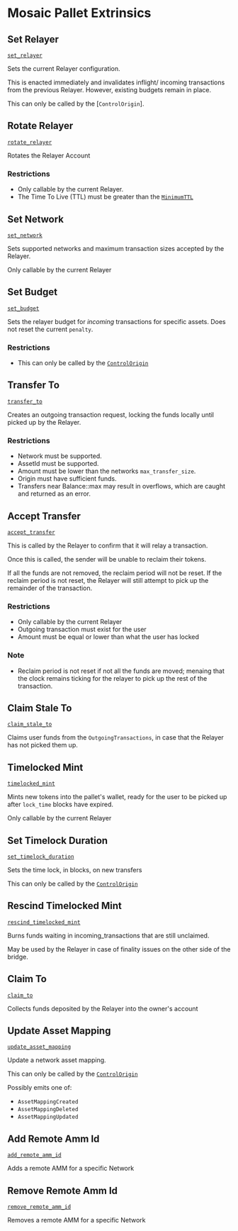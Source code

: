 <!-- AUTOMATICALLY GENERATED -->
<!-- Generated at 2022-07-05T22:23:24.236100871Z -->

# Mosaic Pallet Extrinsics

## Set Relayer

[`set_relayer`](https://dali.devnets.composablefinance.ninja/doc/pallet_mosaic/pallet/enum.Call.html#variant.set_relayer)

Sets the current Relayer configuration.

This is enacted immediately and invalidates inflight/ incoming transactions from the
previous Relayer. However, existing budgets remain in place.

This can only be called by the \[`ControlOrigin`\].

## Rotate Relayer

[`rotate_relayer`](https://dali.devnets.composablefinance.ninja/doc/pallet_mosaic/pallet/enum.Call.html#variant.rotate_relayer)

Rotates the Relayer Account

### Restrictions

* Only callable by the current Relayer.
* The Time To Live (TTL) must be greater than the [`MinimumTTL`](Config::MinimumTTL)

## Set Network

[`set_network`](https://dali.devnets.composablefinance.ninja/doc/pallet_mosaic/pallet/enum.Call.html#variant.set_network)

Sets supported networks and maximum transaction sizes accepted by the Relayer.

Only callable by the current Relayer

## Set Budget

[`set_budget`](https://dali.devnets.composablefinance.ninja/doc/pallet_mosaic/pallet/enum.Call.html#variant.set_budget)

Sets the relayer budget for *incoming* transactions for specific assets. Does not reset
the current `penalty`.

### Restrictions

* This can only be called by the [`ControlOrigin`](Config::ControlOrigin)

## Transfer To

[`transfer_to`](https://dali.devnets.composablefinance.ninja/doc/pallet_mosaic/pallet/enum.Call.html#variant.transfer_to)

Creates an outgoing transaction request, locking the funds locally until picked up by
the Relayer.

### Restrictions

* Network must be supported.
* AssetId must be supported.
* Amount must be lower than the networks `max_transfer_size`.
* Origin must have sufficient funds.
* Transfers near Balance::max may result in overflows, which are caught and returned as
  an error.

## Accept Transfer

[`accept_transfer`](https://dali.devnets.composablefinance.ninja/doc/pallet_mosaic/pallet/enum.Call.html#variant.accept_transfer)

This is called by the Relayer to confirm that it will relay a transaction.

Once this is called, the sender will be unable to reclaim their tokens.

If all the funds are not removed, the reclaim period will not be reset. If the
reclaim period is not reset, the Relayer will still attempt to pick up the
remainder of the transaction.

### Restrictions

* Only callable by the current Relayer
* Outgoing transaction must exist for the user
* Amount must be equal or lower than what the user has locked

### Note

* Reclaim period is not reset if not all the funds are moved; menaing that the clock
  remains ticking for the relayer to pick up the rest of the transaction.

## Claim Stale To

[`claim_stale_to`](https://dali.devnets.composablefinance.ninja/doc/pallet_mosaic/pallet/enum.Call.html#variant.claim_stale_to)

Claims user funds from the `OutgoingTransactions`, in case that the Relayer has not
picked them up.

## Timelocked Mint

[`timelocked_mint`](https://dali.devnets.composablefinance.ninja/doc/pallet_mosaic/pallet/enum.Call.html#variant.timelocked_mint)

Mints new tokens into the pallet's wallet, ready for the user to be picked up after
`lock_time` blocks have expired.

Only callable by the current Relayer

## Set Timelock Duration

[`set_timelock_duration`](https://dali.devnets.composablefinance.ninja/doc/pallet_mosaic/pallet/enum.Call.html#variant.set_timelock_duration)

Sets the time lock, in blocks, on new transfers

This can only be called by the [`ControlOrigin`](Config::ControlOrigin)

## Rescind Timelocked Mint

[`rescind_timelocked_mint`](https://dali.devnets.composablefinance.ninja/doc/pallet_mosaic/pallet/enum.Call.html#variant.rescind_timelocked_mint)

Burns funds waiting in incoming_transactions that are still unclaimed.

May be used by the Relayer in case of finality issues on the other side of the bridge.

## Claim To

[`claim_to`](https://dali.devnets.composablefinance.ninja/doc/pallet_mosaic/pallet/enum.Call.html#variant.claim_to)

Collects funds deposited by the Relayer into the owner's account

## Update Asset Mapping

[`update_asset_mapping`](https://dali.devnets.composablefinance.ninja/doc/pallet_mosaic/pallet/enum.Call.html#variant.update_asset_mapping)

Update a network asset mapping.

This can only be called by the [`ControlOrigin`](Config::ControlOrigin)

Possibly emits one of:

* `AssetMappingCreated`
* `AssetMappingDeleted`
* `AssetMappingUpdated`

## Add Remote Amm Id

[`add_remote_amm_id`](https://dali.devnets.composablefinance.ninja/doc/pallet_mosaic/pallet/enum.Call.html#variant.add_remote_amm_id)

Adds a remote AMM for a specific Network

## Remove Remote Amm Id

[`remove_remote_amm_id`](https://dali.devnets.composablefinance.ninja/doc/pallet_mosaic/pallet/enum.Call.html#variant.remove_remote_amm_id)

Removes a remote AMM for a specific Network
